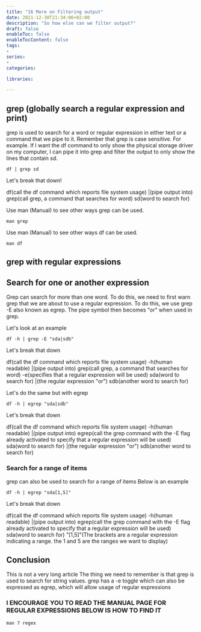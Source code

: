 ```yaml
---
title: "16 More on Filtering output"
date: 2021-12-30T21:34:06+02:00
description: "So how else can we filter output?"
draft: false
enableToc: false
enableTocContent: false
tags:
-
series:
-
categories:

libraries:

---
```


## grep (globally search a regular expression and print)

grep is used to search for a word or regular expression in either text or a command that we pipe to it.
Remember that grep is case sensitive.
For example. If I want the df command to only show the physical storage driver on my computer, I can pipe it into grep and filter the output to only show the lines that contain sd.

```
df | grep sd
```

Let's break that down!

df(call the df command which reports file system usage) |(pipe output into) grep(call grep, a command that searches for word) sd(word to search for)

Use man (Manual) to see other ways grep can be used.

```
man grep
```

Use man (Manual) to see other ways df can be used.

```
man df
```

## grep with regular expressions

## Search for one or another expression

Grep can search for more than one word.
To do this, we need to first warn grep that we are about to use a regular expression.
To do this, we use grep -E also known as egrep.
The pipe symbol then becomes "or" when used in grep.

Let's look at an example

```
df -h | grep -E "sda|sdb"
```

Let's break that down

df(call the df command which reports file system usage) -h(human readable) |(pipe output into) grep(call grep, a command that searches for word) -e(specifies that a regular expression will be used) sda(word to search for) |(the regular expression "or") sdb(another word to search for)

Let's do the same but with egrep

```
df -h | egrep "sda|sdb"
```

Let's break that down

df(call the df command which reports file system usage) -h(human readable) |(pipe output into) egrep(call the grep command with the -E flag already activated to specify that a regular expression will be used) sda(word to search for) |(the regular expression "or") sdb(another word to search for)

### Search for a range of items

grep can also be used to search for a range of items
Below is an example

```
df -h | egrep "sda[1,5]"
```

Let's break that down

df(call the df command which reports file system usage) -h(human readable) |(pipe output into) egrep(call the grep command with the -E flag already activated to specify that a regular expression will be used) sda(word to search for) "[1,5]"(The brackets are a regular expression indicating a range. the 1 and 5 are the ranges we want to display)

## Conclusion

This is not a very long article
The thing we need to remember is that grep is used to search for string values.
grep has a -e toggle which can also be expressed as egrep, which will allow usage of regular expressions


### I ENCOURAGE YOU TO READ THE MANUAL PAGE FOR REGULAR EXPRESSIONS BELOW IS HOW TO FIND IT

```
man 7 regex
```
